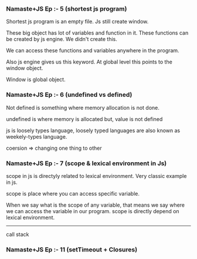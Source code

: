 ### Namaste+JS Ep :- 5 (shortest js program)

Shortest js program is an empty file.
Js still create window.

These big object has lot of variables and function in it. These functions can be created by js engine. We didn't create this.

We can access these functions and variables anywhere in the program.

Also js engine gives us this keyword. At global level this points to the window object.

Window is global object.

### Namaste+JS Ep :- 6 (undefined vs defined)

Not defined is something where memory allocation is not done.

undefined is where memory is allocated but, value is not defined

js is loosely types language, loosely typed languages are also known as weekely-types language.

coersion => changing one thing to other

### Namaste+JS Ep :- 7 (scope & lexical environment in Js)

scope in js is directyly related to lexical environment. Very classic example in js.

scope is place where you can access specific variable.

When we say what is the scope of any variable, that means we say where we can access the variable in our program.
scope is directly depend on lexical environment.

---

call stack

### Namaste+JS Ep :- 11 (setTimeout + Closures)
